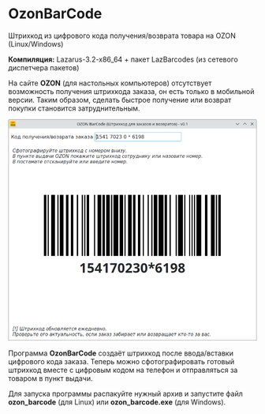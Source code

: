 # OzonBarCode
Штрихкод из цифрового кода получения/возврата товара на OZON (Linux/Windows)

**Компиляция:** Lazarus-3.2-x86_64 + пакет LazBarcodes (из сетевого диспетчера пакетов)

На сайте **OZON** (для настольных компьютеров) отсутствует возможность получения штрихкода заказа, он есть только в мобильной версии. Таким образом, сделать быстрое получение или возврат покупки становится затруднительным.

![](https://github.com/AKotov-dev/OzonBarCode/blob/main/Screenshot1.png)

Программа **OzonBarCode** создаёт штрихкод после ввода/вставки цифрового кода заказа. Теперь можно сфотографировать готовый штрихкод вместе с цифровым кодом на телефон и отправляться за товаром в пункт выдачи.

Для запуска программы распакуйте нужный архив и запустите файл **ozon_barcode** (для Linux) или **ozon_barcode.exe** (для Windows).
